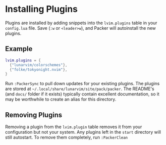 # Installing Plugins

Plugins are installed by adding snippets into the `lvim.plugins` table in your `config.lua` file. Save (`:w` or `<leader>w`), and Packer will autoinstall the new plugins.

## Example

```lua
lvim.plugins = {
  {"lunarvim/colorschemes"},
  {"folke/tokyonight.nvim"},
}
```

Run `:PackerSync` to pull down updates for your existing plugins.
The plugins are stored at `~/.local/share/lunarvim/site/pack/packer`. The README's (and `docs/` folder if it exists) typically contain excellent documentation, so it may be worthwhile to create an alias for this directory.

## Removing Plugins

Removing a plugin from the `lvim.plugin` table removes it from your configuration but not your system. Any plugins left in the `start` directory will still autostart. To remove them completely, run `:PackerClean`
